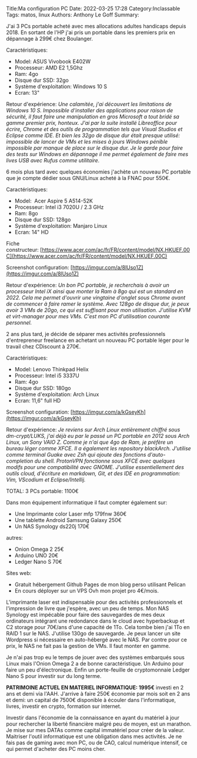 ﻿Title:Ma configuration PC
Date: 2022-03-25 17:28
Category:Inclassable
Tags: matos, linux
Authors: Anthony Le Goff
Summary:
  
J'ai 3 PCs portable acheté avec mes allocations adultes handicaps depuis 2018. En sortant de l'HP j'ai pris un portable dans les premiers prix en dépannage à 299€ chez Boulanger.

Caractéristiques:  

*   Model: ASUS Vivobook E402W
*   Processeur: AMD E2 1,5Ghz
*   Ram: 4go
*   Disque dur SSD: 32go
*   Système d'exploitation: Windows 10 S
*   Ecran: 13"

Retour d'expérience: _Une calamitée, j'ai découvert les limitations de Windows 10 S. Impossible d'installer des applications pour raison de sécurité, il faut faire une manipulation en gros Microsoft a tout bridé sa gamme premier prix, honteux. J'ai par la suite installé Libreoffice pour écrire, Chrome et des outils de programmation tels que Visual Studios et Eclipse comme IDE. Et bien les 32go de disque dur était presque utilisé: impossible de lancer de VMs et les mises à jours Windows pénible impossible par manque de place sur le disque dur. Je le garde pour faire des tests sur Windows en dépannage il me permet également de faire mes lives USB avec Rufus comme utilitaire._

6 mois plus tard avec quelques économies j'achète un nouveau PC portable que je compte dédier sous GNU/Linux acheté à la FNAC pour 550€.

Caractéristiques:

*   Model:  Acer Aspire 5 A514-52K
*   Processeur: Intel i3 7020U / 2.3 GHz
*   Ram: 8go
*   Disque dur SSD: 128go
*   Système d'exploitation: Manjaro Linux 
*   Ecran: 14" HD

Fiche constructeur: [https://www.acer.com/ac/fr/FR/content/model/NX.HKUEF.00C](https://www.acer.com/ac/fr/FR/content/model/NX.HKUEF.00C)

Screenshot configuration: [https://imgur.com/a/8lUso1Z](https://imgur.com/a/8lUso1Z)

Retour d'expérience: _Un bon PC portable, je recherchais à avoir un processeur Intel iX ainsi que monter la Ram à 8go qui est un standard en 2022. Cela me permet d'ouvrir une vingtaine d'onglet sous Chrome avant de commencer à faire ramer le système. Avec 128go de disque dur, je peux avoir 3 VMs de 20go, ce qui est suffisant pour mon utilisation. J'utilise KVM et virt-manager pour mes VMs. C'est mon PC d'utilisation courante personnel._

2 ans plus tard, je décide de séparer mes activités professionnels d'entrepreneur freelance en achetant un nouveau PC portable léger pour le travail chez CDiscount à 270€.

Caractéristiques:

*   Model: Lenovo Thinkpad Helix
*   Processeur: Intel i5 3337U
*   Ram: 4go
*   Disque dur SSD: 180go
*   Système d'exploitation: Arch Linux
*   Ecran: 11,6" full HD

Screenshot configuration: [https://imgur.com/a/kGseyKh](https://imgur.com/a/kGseyKh)

Retour d'expérience: _Je reviens sur Arch Linux entièrement chiffré sous dm-crypt/LUKS, j'ai déjà eu par le passé un PC portable en 2012 sous Arch Linux, un Sony VAIO Z. Comme je n'ai que 4go de Ram, je préfère un bureau léger comme XFCE. Il a également les repository blackArch. J'utilise comme terminal Guake avec Zsh qui ajoute des fonctions d'auto-completion du shell. ProtonVPN fonctionne sous XFCE avec quelques modifs pour une compatibilité avec GNOME. J'utilise essentiellement des outils cloud, d'écriture en markdown, Git, et des IDE en programmation: Vim, VScodium et Eclipse/Intellij._ 

TOTAL: 3 PCs portable: 1100€

Dans mon équipement informatique il faut compter également sur:

*   Une Imprimante color Laser mfp 179fnw 360€
*   Une tablette Android Samsung Galaxy 250€
*   Un NAS Synology ds220j 170€

autres:

*   Onion Omega 2 25€
*   Arduino UNO 20€
*   Ledger Nano S 70€

Sites web:

*   Gratuit hébergement Github Pages de mon blog perso utilisant Pelican
*   En cours déployer sur un VPS Ovh mon projet pro 4€/mois.

L'imprimante laser est indispensable pour des activités professionnels et l'impression de livre que j'espère, avec un peu de temps. Mon NAS Synology est impécable pour faire des sauvegardes de mes deux ordinateurs intégrant une redondance dans le cloud avec hyperbackup et C2 storage pour 70€/ans d'une capacité de 1To. Cela tombe bien j'ai 1To en RAID 1 sur le NAS. J'utilise 130go de sauvegarde. Je peux lancer un site Wordpress si nécessaire en auto-hébergé avec le NAS. Par contre pour ce prix, le NAS ne fait pas la gestion de VMs. Il faut monter en gamme.

Je n'ai pas trop eu le temps de jouer avec des systèmes embarqués sous Linux mais l'Onion Omega 2 a de bonne caractéristique. Un Arduino pour faire un peu d'électronique. Enfin un porte-feuille de cryptomonnaie Ledger Nano S pour investir sur du long terme.

**PATRIMOINE ACTUEL EN MATERIEL INFORMATIQUE: 1995€** investi en 2 ans et demi via l'AAH. J'arrive à faire 250€ économie par mois soit en 2 ans et demi: un capital de 7500€ disponible à écouler dans l'informatique, livres, investir en crypto, formation sur internet.  

Investir dans l'économie de la connaissance en ayant du matériel à jour pour rechercher la liberté financière malgré peu de moyen, est un marathon. Je mise sur mes DATAs comme capital immatériel pour créer de la valeur. Maitriser l'outil informatique est une obligation dans mes activités. Je ne fais pas de gaming avec mon PC, ou de CAO, calcul numérique intensif, ce qui permet d'acheter des PC moins cher.
